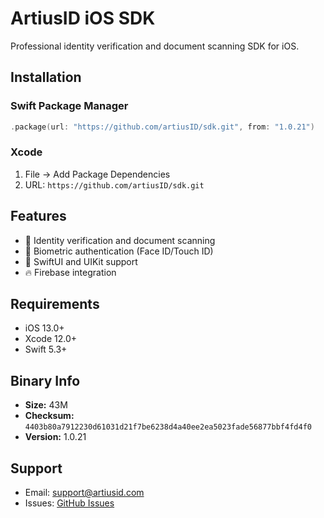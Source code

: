 # ArtiusID iOS SDK

Professional identity verification and document scanning SDK for iOS.

## Installation

### Swift Package Manager
```swift
.package(url: "https://github.com/artiusID/sdk.git", from: "1.0.21")
```

### Xcode
1. File → Add Package Dependencies
2. URL: `https://github.com/artiusID/sdk.git`

## Features

- 📱 Identity verification and document scanning
- 🔐 Biometric authentication (Face ID/Touch ID)
- 🎨 SwiftUI and UIKit support
- 🔥 Firebase integration

## Requirements

- iOS 13.0+
- Xcode 12.0+
- Swift 5.3+

## Binary Info

- **Size:**  43M
- **Checksum:** `4403b80a7912230d61031d21f7be6238d4a40ee2ea5023fade56877bbf4fd4f0`
- **Version:** 1.0.21

## Support

- Email: support@artiusid.com
- Issues: [GitHub Issues](https://github.com/artiusID/sdk/issues)
